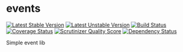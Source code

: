 events
======

[![Latest Stable Version](https://poser.pugx.org/evaneos/events/v/stable.png)](https://packagist.org/packages/evaneos/events)
[![Latest Unstable Version](https://poser.pugx.org/evaneos/events/v/unstable.png)](https://packagist.org/packages/evaneos/events)
[![Build Status](https://travis-ci.org/aztech-dev/events.png?branch=master)](https://travis-ci.org/aztech-dev/events)
[![Coverage Status](https://coveralls.io/repos/aztech-dev/events/badge.png?branch=master)](https://coveralls.io/r/aztech-dev/events?branch=master)
[![Scrutinizer Quality Score](https://scrutinizer-ci.com/g/aztech-dev/events/badges/quality-score.png?s=668e4df5ba163c804504257d4a026a0a549f220a)](https://scrutinizer-ci.com/g/aztech-dev/events/)
[![Dependency Status](https://www.versioneye.com/user/projects/52f39c46ec1375381f000075/badge.png)](https://www.versioneye.com/user/projects/52f39c46ec1375381f000075)

Simple event lib
